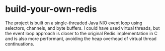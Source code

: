 # build-your-own-redis

The project is built on a single-threaded Java NIO event loop using selectors, channels, and byte buffers. I could have used virtual threads, but the event loop approach is closer to the original Redis implementation in C and is also more performant, avoiding the heap overhead of virtual thread continuations.
